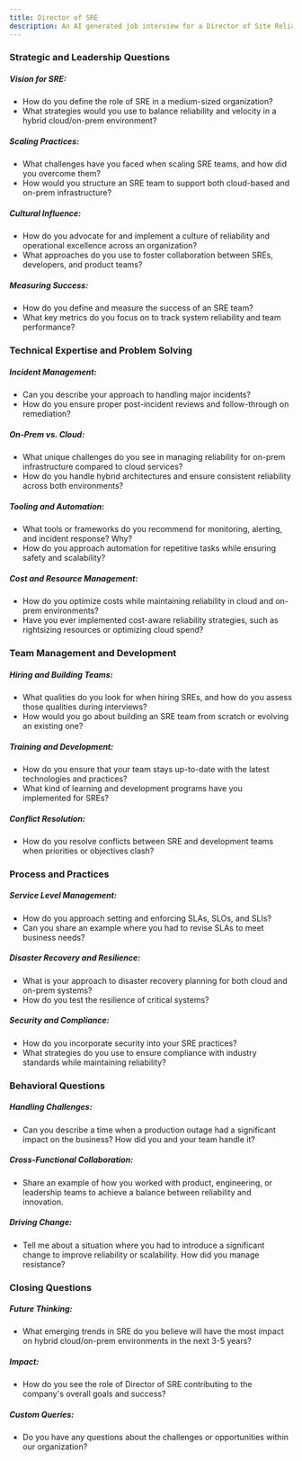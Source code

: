 ```yaml
---
title: Director of SRE
description: An AI generated job interview for a Director of Site Reliability
---
```


### Strategic and Leadership Questions

##### Vision for SRE:

- How do you define the role of SRE in a medium-sized organization?
- What strategies would you use to balance reliability and velocity in a hybrid cloud/on-prem environment?

##### Scaling Practices:

- What challenges have you faced when scaling SRE teams, and how did you overcome them?
- How would you structure an SRE team to support both cloud-based and on-prem infrastructure?

##### Cultural Influence:

- How do you advocate for and implement a culture of reliability and operational excellence across an organization?
- What approaches do you use to foster collaboration between SREs, developers, and product teams?

##### Measuring Success:

- How do you define and measure the success of an SRE team?
- What key metrics do you focus on to track system reliability and team performance?

### Technical Expertise and Problem Solving

##### Incident Management:

- Can you describe your approach to handling major incidents?
- How do you ensure proper post-incident reviews and follow-through on remediation?

##### On-Prem vs. Cloud:

- What unique challenges do you see in managing reliability for on-prem infrastructure compared to cloud services?
- How do you handle hybrid architectures and ensure consistent reliability across both environments?

##### Tooling and Automation:

- What tools or frameworks do you recommend for monitoring, alerting, and incident response? Why?
- How do you approach automation for repetitive tasks while ensuring safety and scalability?

##### Cost and Resource Management:

- How do you optimize costs while maintaining reliability in cloud and on-prem environments?
- Have you ever implemented cost-aware reliability strategies, such as rightsizing resources or optimizing cloud spend?

### Team Management and Development

##### Hiring and Building Teams:

- What qualities do you look for when hiring SREs, and how do you assess those qualities during interviews?
- How would you go about building an SRE team from scratch or evolving an existing one?

##### Training and Development:

- How do you ensure that your team stays up-to-date with the latest technologies and practices?
- What kind of learning and development programs have you implemented for SREs?

##### Conflict Resolution:

- How do you resolve conflicts between SRE and development teams when priorities or objectives clash?

### Process and Practices

##### Service Level Management:

- How do you approach setting and enforcing SLAs, SLOs, and SLIs?
- Can you share an example where you had to revise SLAs to meet business needs?

##### Disaster Recovery and Resilience:

- What is your approach to disaster recovery planning for both cloud and on-prem systems?
- How do you test the resilience of critical systems?

##### Security and Compliance:

- How do you incorporate security into your SRE practices?
- What strategies do you use to ensure compliance with industry standards while maintaining reliability?

### Behavioral Questions

##### Handling Challenges:

- Can you describe a time when a production outage had a significant impact on the business? How did you and your team handle it?

##### Cross-Functional Collaboration:

- Share an example of how you worked with product, engineering, or leadership teams to achieve a balance between reliability and innovation.

##### Driving Change:

- Tell me about a situation where you had to introduce a significant change to improve reliability or scalability. How did you manage resistance?

### Closing Questions

##### Future Thinking:

- What emerging trends in SRE do you believe will have the most impact on hybrid cloud/on-prem environments in the next 3-5 years?

##### Impact:

- How do you see the role of Director of SRE contributing to the company's overall goals and success?

##### Custom Queries:

- Do you have any questions about the challenges or opportunities within our organization?
